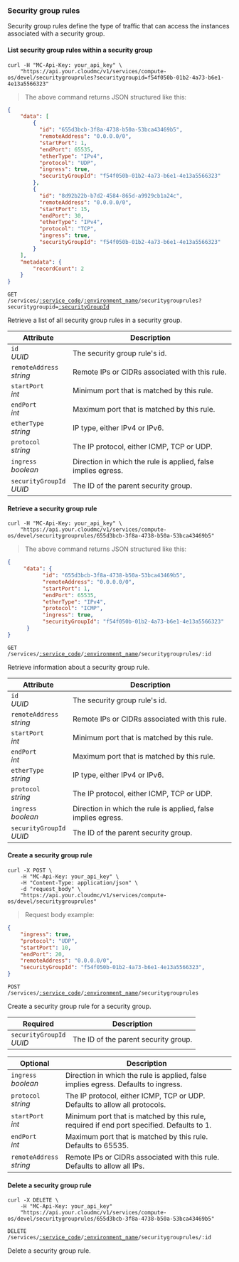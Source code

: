 ### Security group rules

Security group rules define the type of traffic that can access the instances associated with a security group.

#### List security group rules within a security group

```shell
curl -H "MC-Api-Key: your_api_key" \
    "https://api.your.cloudmc/v1/services/compute-os/devel/securitygrouprules?securitygroupid=f54f050b-01b2-4a73-b6e1-4e13a5566323"
```
> The above command returns JSON structured like this:

```json
{
    "data": [
        {
          "id": "655d3bcb-3f8a-4738-b50a-53bca43469b5",
          "remoteAddress": "0.0.0.0/0",
          "startPort": 1,
          "endPort": 65535,
          "etherType": "IPv4",
          "protocol": "UDP",
          "ingress": true,
          "securityGroupId": "f54f050b-01b2-4a73-b6e1-4e13a5566323"
        },
        {
          "id": "8d92b22b-b7d2-4584-865d-a9929cb1a24c",
          "remoteAddress": "0.0.0.0/0",
          "startPort": 15,
          "endPort": 30,
          "etherType": "IPv4",
          "protocol": "TCP",
          "ingress": true,
          "securityGroupId": "f54f050b-01b2-4a73-b6e1-4e13a5566323"
        }
    ],
    "metadata": {
        "recordCount": 2
    }
}
```

<code>GET /services/<a href="#administration-service-connections">:service_code</a>/<a href="#administration-environments">:environment_name</a>/securitygrouprules?securitygroupid=<a href="#openstack-security-groups">:securityGroupId</a></code>

Retrieve a list of all security group rules in a security group.

 Attribute                      | Description                          
 ---------------------------    | ------------------------------------
 `id`<br/>*UUID*                | The security group rule's id.
 `remoteAddress`<br/>*string*   | Remote IPs or CIDRs associated with this rule.
 `startPort`<br/>*int*          | Minimum port that is matched by this rule.
 `endPort`<br/>*int*            | Maximum port that is matched by this rule.
 `etherType`<br/>*string*       | IP type, either IPv4 or IPv6.
 `protocol`<br/>*string*        | The IP protocol, either ICMP, TCP or UDP.
 `ingress`<br/>*boolean*        | Direction in which the rule is applied, false implies egress.
 `securityGroupId`<br/>*UUID*   | The ID of the parent security group.


#### Retrieve a security group rule

```shell
curl -H "MC-Api-Key: your_api_key" \
    "https://api.your.cloudmc/v1/services/compute-os/devel/securitygrouprules/655d3bcb-3f8a-4738-b50a-53bca43469b5"
```
> The above command returns JSON structured like this:

```json
{
	 "data": {
		   "id": "655d3bcb-3f8a-4738-b50a-53bca43469b5",
		   "remoteAddress": "0.0.0.0/0",
		   "startPort": 1,
		   "endPort": 65535,
		   "etherType": "IPv4",
		   "protocol": "ICMP",
		   "ingress": true,
		   "securityGroupId": "f54f050b-01b2-4a73-b6e1-4e13a5566323"
	  }
}
```

<code>GET /services/<a href="#administration-service-connections">:service_code</a>/<a href="#administration-environments">:environment_name</a>/securitygrouprules/:id</code>

Retrieve information about a security group rule.

Attribute                      | Description                          
---------------------------    | ------------------------------------
`id`<br/>*UUID*                | The security group rule's id.
`remoteAddress`<br/>*string*   | Remote IPs or CIDRs associated with this rule.
`startPort`<br/>*int*          | Minimum port that is matched by this rule.
`endPort`<br/>*int*            | Maximum port that is matched by this rule.
`etherType`<br/>*string*       | IP type, either IPv4 or IPv6.
`protocol`<br/>*string*        | The IP protocol, either ICMP, TCP or UDP.
`ingress`<br/>*boolean*        | Direction in which the rule is applied, false implies egress.
`securityGroupId`<br/>*UUID*   | The ID of the parent security group.



#### Create a security group rule

```shell
curl -X POST \
    -H "MC-Api-Key: your_api_key" \
    -H "Content-Type: application/json" \
    -d "request_body" \
    "https://api.your.cloudmc/v1/services/compute-os/devel/securitygrouprules"
```
> Request body example:

```json
{
    "ingress": true,
    "protocol": "UDP",
    "startPort": 10,
    "endPort": 20,
    "remoteAddress": "0.0.0.0/0",
    "securityGroupId": "f54f050b-01b2-4a73-b6e1-4e13a5566323",
}
```

<code>POST /services/<a href="#administration-service-connections">:service_code</a>/<a href="#administration-environments">:environment_name</a>/securitygrouprules</code>

Create a security group rule for a security group.

 Required          | Description                          
 --------------------------   | ------------------------------------
 `securityGroupId`<br/>*UUID* | The ID of the parent security group.

 Optional          | Description                          
 --------------------------   | ------------------------------------
 `ingress`<br/>*boolean*      | Direction in which the rule is applied, false implies egress. Defaults to ingress.            
 `protocol`<br/>*string*      | The IP protocol, either ICMP, TCP or UDP. Defaults to allow all protocols.
 `startPort`<br/>*int*        | Minimum port that is matched by this rule, required if end port specified. Defaults to 1.
 `endPort`<br/>*int*          | Maximum port that is matched by this rule. Defaults to 65535.
 `remoteAddress`<br/>*string* | Remote IPs or CIDRs associated with this rule. Defaults to allow all IPs.

#### Delete a security group rule

```shell
curl -X DELETE \
    -H "MC-Api-Key: your_api_key"
    "https://api.your.cloudmc/v1/services/compute-os/devel/securitygrouprules/655d3bcb-3f8a-4738-b50a-53bca43469b5"
```

<code>DELETE /services/<a href="#administration-service-connections">:service_code</a>/<a href="#administration-environments">:environment_name</a>/securitygrouprules/:id</code>

Delete a security group rule.
